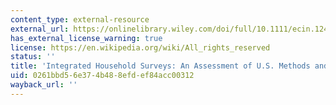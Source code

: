 ```yaml
---
content_type: external-resource
external_url: https://onlinelibrary.wiley.com/doi/full/10.1111/ecin.12489
has_external_license_warning: true
license: https://en.wikipedia.org/wiki/All_rights_reserved
status: ''
title: 'Integrated Household Surveys: An Assessment of U.S. Methods and an Innovation'
uid: 0261bbd5-6e37-4b48-8efd-ef84acc00312
wayback_url: ''
---
```

